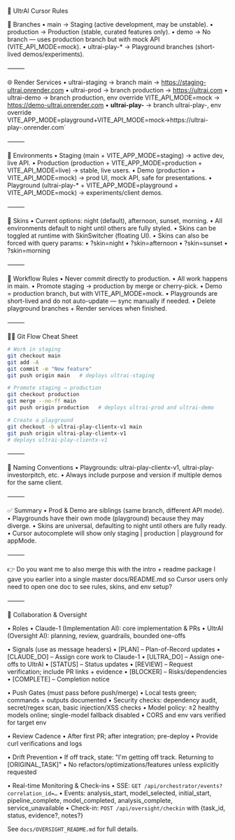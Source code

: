 📘 UltrAI Cursor Rules

🔎 Branches
	•	main → Staging (active development, may be unstable).
	•	production → Production (stable, curated features only).
	•	demo → No branch — uses production branch but with mock API (VITE_API_MODE=mock).
	•	ultrai-play-* → Playground branches (short-lived demos/experiments).

⸻

🌐 Render Services
	•	ultrai-staging → branch main → https://staging-ultrai.onrender.com
	•	ultrai-prod → branch production → https://ultrai.com
	•	ultrai-demo → branch production, env override VITE_API_MODE=mock → https://demo-ultrai.onrender.com
	•	**ultrai-play-** → branch ultrai-play-, env override VITE_APP_MODE=playground+VITE_API_MODE=mock→https://ultrai-play-.onrender.com`

⸻

📝 Environments
	•	Staging (main + VITE_APP_MODE=staging) → active dev, live API.
	•	Production (production + VITE_APP_MODE=production + VITE_API_MODE=live) → stable, live users.
	•	Demo (production + VITE_API_MODE=mock) → prod UI, mock API, safe for presentations.
	•	Playground (ultrai-play-* + VITE_APP_MODE=playground + VITE_API_MODE=mock) → experiments/client demos.

⸻

🎨 Skins
	•	Current options: night (default), afternoon, sunset, morning.
	•	All environments default to night until others are fully styled.
	•	Skins can be toggled at runtime with SkinSwitcher (floating UI).
	•	Skins can also be forced with query params:
	•	?skin=night
	•	?skin=afternoon
	•	?skin=sunset
	•	?skin=morning

⸻

🔁 Workflow Rules
	•	Never commit directly to production.
	•	All work happens in main.
	•	Promote staging → production by merge or cherry-pick.
	•	Demo = production branch, but with VITE_API_MODE=mock.
	•	Playgrounds are short-lived and do not auto-update — sync manually if needed.
	•	Delete playground branches + Render services when finished.

⸻

🧑‍💻 Git Flow Cheat Sheet

```bash
# Work in staging
git checkout main
git add -A
git commit -m "New feature"
git push origin main   # deploys ultrai-staging

# Promote staging → production
git checkout production
git merge --no-ff main
git push origin production   # deploys ultrai-prod and ultrai-demo

# Create a playground
git checkout -b ultrai-play-clientx-v1 main
git push origin ultrai-play-clientx-v1
# deploys ultrai-play-clientx-v1
```

⸻

📌 Naming Conventions
	•	Playgrounds: ultrai-play-clientx-v1, ultrai-play-investorpitch, etc.
	•	Always include purpose and version if multiple demos for the same client.

⸻

✅ Summary
	•	Prod & Demo are siblings (same branch, different API mode).
	•	Playgrounds have their own mode (playground) because they may diverge.
	•	Skins are universal, defaulting to night until others are fully ready.
	•	Cursor autocomplete will show only staging | production | playground for appMode.

⸻

👉 Do you want me to also merge this with the intro + readme package I gave you earlier into a single master docs/README.md so Cursor users only need to open one doc to see rules, skins, and env setup?



⸻

🤝 Collaboration & Oversight

• Roles
	• Claude-1 (Implementation AI): core implementation & PRs
	• UltrAI (Oversight AI): planning, review, guardrails, bounded one-offs

• Signals (use as message headers)
	• [PLAN] – Plan-of-Record updates
	• [CLAUDE_DO] – Assign core work to Claude-1
	• [ULTRA_DO] – Assign one-offs to UltrAI
	• [STATUS] – Status updates
	• [REVIEW] – Request verification; include PR links + evidence
	• [BLOCKER] – Risks/dependencies
	• [COMPLETE] – Completion notice

• Push Gates (must pass before push/merge)
	• Local tests green; commands + outputs documented
	• Security checks: dependency audit, secret/regex scan, basic injection/XSS checks
	• Model policy: ≥2 healthy models online; single-model fallback disabled
	• CORS and env vars verified for target env

• Review Cadence
	• After first PR; after integration; pre-deploy
	• Provide curl verifications and logs

• Drift Prevention
	• If off track, state: "I'm getting off track. Returning to [ORIGINAL_TASK]"
	• No refactors/optimizations/features unless explicitly requested

• Real-time Monitoring & Check-ins
	• SSE: `GET /api/orchestrator/events?correlation_id=…`
	• Events: analysis_start, model_selected, initial_start, pipeline_complete, model_completed, analysis_complete, service_unavailable
	• Check-in: `POST /api/oversight/checkin` with {task_id, status, evidence?, notes?}

See `docs/OVERSIGHT_README.md` for full details.
